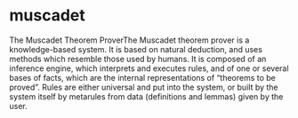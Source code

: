 # muscadet
The Muscadet Theorem ProverThe Muscadet theorem prover is a knowledge-based system. It is based on natural deduction, 
and uses methods which resemble those used by humans. It is composed of an inference engine, which interprets and executes rules, 
and of one or several bases of facts, which are the internal representations of “theorems to be proved”.
Rules are either universal and put into the system, or built by the system itself by metarules from data (definitions and lemmas)
given by the user.
